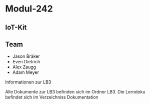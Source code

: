 # Modul-242

## IoT-Kit

## Team
- Jason Bräker
- Even Dietrich
- Alex Zaugg
- Adam Meyer

Informationen zur LB3

Alle Dokumente zur LB3 befinden sich im Ordner LB3. Die Lerndoku befindet sich im Verzeichniss Dokumentation
